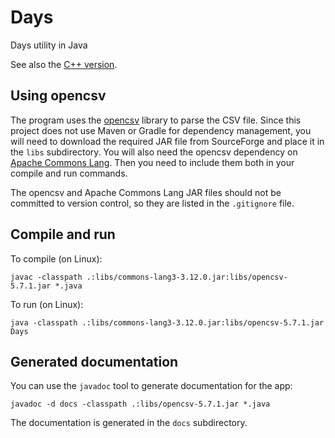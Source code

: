 # Days

Days utility in Java

See also the [C++ version](https://github.com/jerekapyaho/days_cpp).

## Using opencsv

The program uses the [opencsv](https://opencsv.sourceforge.net/) library to parse the CSV file. Since this project does not use 
Maven or Gradle for dependency management, you will need to download 
the required JAR file from SourceForge and place it in the `libs` subdirectory. You will also need the opencsv dependency on [Apache Commons Lang](https://commons.apache.org/proper/commons-lang/index.html). Then you need to include them both in your compile and run commands.

The opencsv and Apache Commons Lang JAR files should not be committed to version control, so they are listed in the `.gitignore` file.

## Compile and run

To compile (on Linux):

    javac -classpath .:libs/commons-lang3-3.12.0.jar:libs/opencsv-5.7.1.jar *.java

To run (on Linux):

    java -classpath .:libs/commons-lang3-3.12.0.jar:libs/opencsv-5.7.1.jar Days

## Generated documentation

You can use the `javadoc` tool to generate documentation for the app:

    javadoc -d docs -classpath .:libs/opencsv-5.7.1.jar *.java

The documentation is generated in the `docs` subdirectory. 
